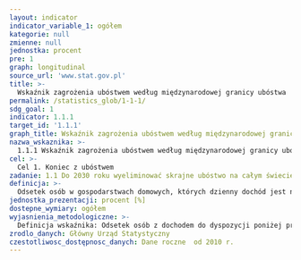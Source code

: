 ```yaml
---
layout: indicator
indicator_variable_1: ogółem
kategorie: null
zmienne: null
jednostka: procent
pre: 1
graph: longitudinal
source_url: 'www.stat.gov.pl'
title: >-
  Wskaźnik zagrożenia ubóstwem według międzynarodowej granicy ubóstwa
permalink: /statistics_glob/1-1-1/
sdg_goal: 1
indicator: 1.1.1
target_id: '1.1.1'
graph_title: Wskaźnik zagrożenia ubóstwem według międzynarodowej granicy ubóstwa
nazwa_wskaznika: >-
  1.1.1 Wskaźnik zagrożenia ubóstwem według międzynarodowej granicy ubóstwa
cel: >-
  Cel 1. Koniec z ubóstwem
zadanie: 1.1 Do 2030 roku wyeliminować skrajne ubóstwo na całym świecie aktualnie mierzone jako utrzymywanie się za mniej niż $1,25 dziennie
definicja: >-
  Odsetek osób w gospodarstwach domowych, których dzienny dochód jest niższy od kwoty, określonej jako międzynarodowa granica ubóstwa (1,9 $ dziennie).
jednostka_prezentacji: procent [%]
dostepne_wymiary: ogółem
wyjasnienia_metodologiczne: >-
  Definicja wskaźnika: Odsetek osób z dochodem do dyspozycji poniżej progu zagrożenia ubóstwem, który określany jest dziennym dochodem do dyspozycji w wysokości 1,9 $. W celu zniwelowania różnic w mierzeniu ubóstwa ludnosci mieszkającej w różnych krajach zastosowano tzw. parytet siły nabywczej (PPP). PPP to rodzaj kursów wymiany walut, które stosuje się w celu przeliczenia wskaźników ekonomicznych wyrażonych w walutach krajowych na wspólną umowną walutę. Ze względu na zmieniające się realia ekonomiczno-społeczne, międzynarodowa granica ubóstwa musi być okresowo aktualizowana. Obecny próg został określony w październiku 2015. Wcześniej, wg aktualizacji Banku Światowego z 2008 r. międzynarodowa granica ubóstwa wynosiła 1,25 $.
zrodlo_danych: Główny Urząd Statystyczny
czestotliwosc_dostępnosc_danych: Dane roczne  od 2010 r.
---
```

